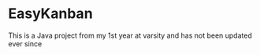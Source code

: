 # EasyKanban
This is a Java project from my 1st year at varsity and has not been updated ever since
